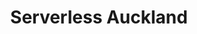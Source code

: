 ---
title: Serverless Auckland
description: "Serverless Auckland is all about computing and architectures that allow you to not think about servers and plumbing to build scalable secure applications and systems. I will be doing a talk on new predictions."
href: https://www.meetup.com/Serverless-Auckland/events/264613020
avatar: ./banner.png
attendantIds:
  - gerard-sans
country: New Zealand
city: Auckland
---